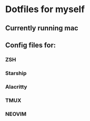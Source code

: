 # Dotfiles for myself

## Currently running mac

## Config files for:

### ZSH

### Starship

### Alacritty

### TMUX

### NEOVIM
